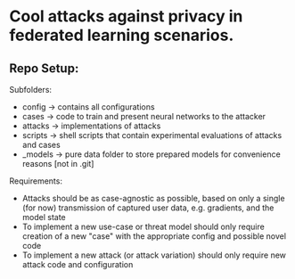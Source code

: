 # Cool attacks against privacy in federated learning scenarios.

## Repo Setup:
Subfolders:
- config   -> contains all configurations
- cases    -> code to train and present neural networks to the attacker
- attacks  -> implementations of attacks
- scripts  -> shell scripts that contain experimental evaluations of attacks and cases
- _models   -> pure data folder to store prepared models for convenience reasons [not in .git]

Requirements:
- Attacks should be as case-agnostic as possible, based on only a single (for now) transmission of captured user data, e.g. gradients, and the model state
- To implement a new use-case or threat model should only require creation of a new "case" with the appropriate config and possible novel code
- To implement a new attack (or attack variation) should only require new attack code and configuration
